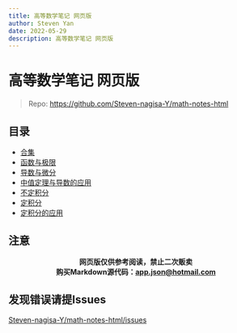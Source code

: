 ```yaml
---
title: 高等数学笔记 网页版
author: Steven Yan
date: 2022-05-29
description: 高等数学笔记 网页版
---
```




# 高等数学笔记 网页版

> Repo: https://github.com/Steven-nagisa-Y/math-notes-html



## 目录

- [合集](./高等数学-上.html)
- [函数与极限](./一.%20函数与极限.html)
- [导数与微分](./二.%20导数与微分.html)
- [中值定理与导数的应用](./三.%20中值定理与导数的应用.html)
- [不定积分](./四.%20不定积分.html)
- [定积分](./五.%20定积分.html)
- [定积分的应用](./六.%20定积分的应用.html)



## 注意

<center><b>网页版仅供参考阅读，禁止二次贩卖</b></center>

<center><b>购买Markdown源代码：<a href="mailto:app.json@hotmail.com">app.json@hotmail.com</a></b></center>



## 发现错误请提Issues

[Steven-nagisa-Y/math-notes-html/issues](https://github.com/Steven-nagisa-Y/math-notes-html/issues)

